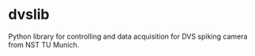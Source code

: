 dvslib
======

Python library for controlling and data acquisition for DVS spiking camera from NST TU Munich.

